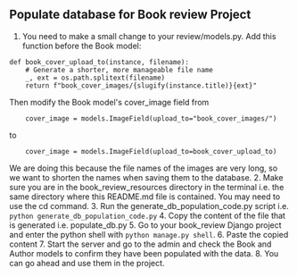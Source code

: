 ## Populate database for Book review Project

1. You need to make a small change to your review/models.py.
Add this function before the Book model:
```
def book_cover_upload_to(instance, filename):
    # Generate a shorter, more manageable file name
    _, ext = os.path.splitext(filename)
    return f"book_cover_images/{slugify(instance.title)}{ext}"
```

Then modify the Book model's cover_image field from
```
    cover_image = models.ImageField(upload_to="book_cover_images/")
```

to 
```
    cover_image = models.ImageField(upload_to=book_cover_upload_to)
```
We are doing this because the file names of the images are very long, so we want to shorten the names when saving them to the database.
2. Make sure you are in the book_review_resources directory in the terminal i.e. the same directory where this README.md file is contained. You may need to use the cd command.
3. Run the generate_db_population_code.py script i.e. `python generate_db_population_code.py`
4. Copy the content of the file that is generated i.e. populate_db.py
5. Go to your book_review Django project and enter the python shell with `python manage.py shell`.
6. Paste the copied content
7. Start the server and go to the admin and check the Book and Author models to confirm they have been populated with the data.
8. You can go ahead and use them in the project.